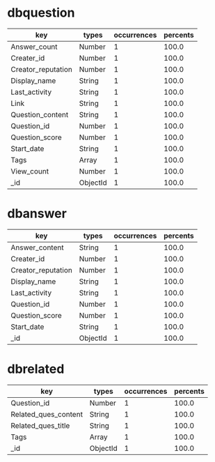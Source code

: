 # dbquestion

| key                | types    | occurrences | percents |
| ------------------ | -------- | ----------- | -------- |
| Answer_count       | Number   | 1           | 100.0    |
| Creater_id         | Number   | 1           | 100.0    |
| Creator_reputation | Number   | 1           | 100.0    |
| Display_name       | String   | 1           | 100.0    |
| Last_activity      | String   | 1           | 100.0    |
| Link               | String   | 1           | 100.0    |
| Question_content   | String   | 1           | 100.0    |
| Question_id        | Number   | 1           | 100.0    |
| Question_score     | Number   | 1           | 100.0    |
| Start_date         | String   | 1           | 100.0    |
| Tags               | Array    | 1           | 100.0    |
| View_count         | Number   | 1           | 100.0    |
| _id                | ObjectId | 1           | 100.0    |

# dbanswer


| key                | types    | occurrences | percents |
| ------------------ | -------- | ----------- | -------- |
| Answer_content     | String   | 1           | 100.0    |
| Creater_id         | Number   | 1           | 100.0    |
| Creator_reputation | Number   | 1           | 100.0    |
| Display_name       | String   | 1           | 100.0    |
| Last_activity      | String   | 1           | 100.0    |
| Question_id        | Number   | 1           | 100.0    |
| Question_score     | Number   | 1           | 100.0    |
| Start_date         | String   | 1           | 100.0    |
| _id                | ObjectId | 1           | 100.0    |

# dbrelated



| key                  | types    | occurrences | percents |
| -------------------- | -------- | ----------- | -------- |
| Question_id          | Number   | 1           | 100.0    |
| Related_ques_content | String   | 1           | 100.0    |
| Related_ques_title   | String   | 1           | 100.0    |
| Tags                 | Array    | 1           | 100.0    |
| _id                  | ObjectId | 1           | 100.0    |
